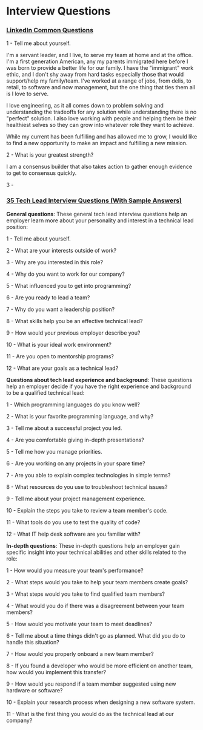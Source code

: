 # Interview Questions

### [LinkedIn Common Questions](https://www.linkedin.com/interview-prep/assessments/urn:li:fs_assessment:(1,a)/question/urn:li:fs_assessmentQuestion:(10011,aq11)/)

1 - Tell me about yourself.

I'm a servant leader, and I live, to serve my team at home and at the office.  I'm a first generation American, any my parents immigrated here before I was born to provide a better life for our family.  I have the "immigrant" work ethic, and I don't shy away from hard tasks especially those that would support/help my family/team.  I've worked at a range of jobs, from delis, to retail, to software and now management, but the one thing that ties them all is I love to serve.

I love engineering, as it all comes down to problem solving and understanding the tradeoffs for any solution while understanding there is no "perfect" solution.  I also love working with people and helping them be their healthiest selves so they can grow into whatever role they want to achieve.

While my current has been fulfilling and has allowed me to grow, I would like to find a new opportunity to make an impact and fulfilling a new mission.

2 - What is your greatest strength?

I am a consensus builder that also takes action to gather enough evidence to get to consensus quickly.  

3 - 


### [35 Tech Lead Interview Questions (With Sample Answers)](https://www.indeed.com/career-advice/interviewing/tech-lead-interview-questions)

**General questions**: These general tech lead interview questions help an employer learn more about your personality and interest in a technical lead position:

1 - Tell me about yourself.

2 - What are your interests outside of work?

3 - Why are you interested in this role?

4 - Why do you want to work for our company?

5 - What influenced you to get into programming?

6 - Are you ready to lead a team?

7 - Why do you want a leadership position?

8 - What skills help you be an effective technical lead?

9 - How would your previous employer describe you?

10 - What is your ideal work environment?

11 - Are you open to mentorship programs?

12 - What are your goals as a technical lead?

**Questions about tech lead experience and background**: These questions help an employer decide if you have the right experience and background to be a qualified technical lead:

1 - Which programming languages do you know well?

2 - What is your favorite programming language, and why?

3 - Tell me about a successful project you led.

4 - Are you comfortable giving in-depth presentations?

5 - Tell me how you manage priorities.

6 - Are you working on any projects in your spare time?

7 - Are you able to explain complex technologies in simple terms?

8 - What resources do you use to troubleshoot technical issues?

9 - Tell me about your project management experience.

10 - Explain the steps you take to review a team member's code.

11 - What tools do you use to test the quality of code?

12 - What IT help desk software are you familiar with?

**In-depth questions**: These in-depth questions help an employer gain specific insight into your technical abilities and other skills related to the role:

1 - How would you measure your team's performance?

2 - What steps would you take to help your team members create goals?

3 - What steps would you take to find qualified team members?

4 - What would you do if there was a disagreement between your team members?

5 - How would you motivate your team to meet deadlines?

6 - Tell me about a time things didn't go as planned. What did you do to handle this situation?

7 - How would you properly onboard a new team member?

8 - If you found a developer who would be more efficient on another team, how would you implement this transfer?

9 - How would you respond if a team member suggested using new hardware or software?

10 - Explain your research process when designing a new software system.

11 - What is the first thing you would do as the technical lead at our company?


